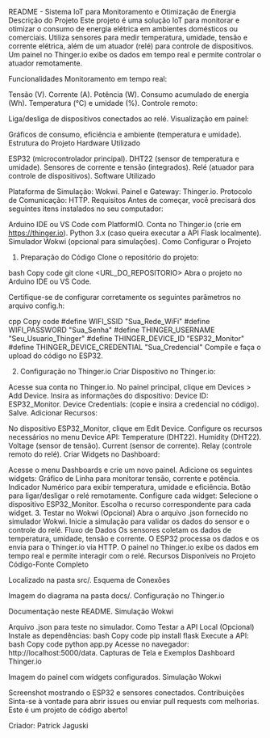README - Sistema IoT para Monitoramento e Otimização de Energia
Descrição do Projeto
Este projeto é uma solução IoT para monitorar e otimizar o consumo de energia elétrica em ambientes domésticos ou comerciais. Utiliza sensores para medir temperatura, umidade, tensão e corrente elétrica, além de um atuador (relé) para controle de dispositivos. Um painel no Thinger.io exibe os dados em tempo real e permite controlar o atuador remotamente.

Funcionalidades
Monitoramento em tempo real:

Tensão (V).
Corrente (A).
Potência (W).
Consumo acumulado de energia (Wh).
Temperatura (°C) e umidade (%).
Controle remoto:

Liga/desliga de dispositivos conectados ao relé.
Visualização em painel:

Gráficos de consumo, eficiência e ambiente (temperatura e umidade).
Estrutura do Projeto
Hardware Utilizado

ESP32 (microcontrolador principal).
DHT22 (sensor de temperatura e umidade).
Sensores de corrente e tensão (integrados).
Relé (atuador para controle de dispositivos).
Software Utilizado

Plataforma de Simulação: Wokwi.
Painel e Gateway: Thinger.io.
Protocolo de Comunicação: HTTP.
Requisitos
Antes de começar, você precisará dos seguintes itens instalados no seu computador:

Arduino IDE ou VS Code com PlatformIO.
Conta no Thinger.io (crie em https://thinger.io).
Python 3.x (caso queira executar a API Flask localmente).
Simulador Wokwi (opcional para simulações).
Como Configurar o Projeto
1. Preparação do Código
Clone o repositório do projeto:

bash
Copy code
git clone <URL_DO_REPOSITORIO>
Abra o projeto no Arduino IDE ou VS Code.

Certifique-se de configurar corretamente os seguintes parâmetros no arquivo config.h:

cpp
Copy code
#define WIFI_SSID "Sua_Rede_WiFi"
#define WIFI_PASSWORD "Sua_Senha"
#define THINGER_USERNAME "Seu_Usuario_Thinger"
#define THINGER_DEVICE_ID "ESP32_Monitor"
#define THINGER_DEVICE_CREDENTIAL "Sua_Credencial"
Compile e faça o upload do código no ESP32.

2. Configuração no Thinger.io
Criar Dispositivo no Thinger.io:

Acesse sua conta no Thinger.io.
No painel principal, clique em Devices > Add Device.
Insira as informações do dispositivo:
Device ID: ESP32_Monitor.
Device Credentials: (copie e insira a credencial no código).
Salve.
Adicionar Recursos:

No dispositivo ESP32_Monitor, clique em Edit Device.
Configure os recursos necessários no menu Device API:
Temperature (DHT22).
Humidity (DHT22).
Voltage (sensor de tensão).
Current (sensor de corrente).
Relay (controle remoto do relé).
Criar Widgets no Dashboard:

Acesse o menu Dashboards e crie um novo painel.
Adicione os seguintes widgets:
Gráfico de Linha para monitorar tensão, corrente e potência.
Indicador Numérico para exibir temperatura, umidade e eficiência.
Botão para ligar/desligar o relé remotamente.
Configure cada widget:
Selecione o dispositivo ESP32_Monitor.
Escolha o recurso correspondente para cada widget.
3. Testar no Wokwi (Opcional)
Abra o arquivo .json fornecido no simulador Wokwi.
Inicie a simulação para validar os dados do sensor e o controle do relé.
Fluxo de Dados
Os sensores coletam os dados de temperatura, umidade, tensão e corrente.
O ESP32 processa os dados e os envia para o Thinger.io via HTTP.
O painel no Thinger.io exibe os dados em tempo real e permite interagir com o relé.
Recursos Disponíveis no Projeto
Código-Fonte Completo

Localizado na pasta src/.
Esquema de Conexões

Imagem do diagrama na pasta docs/.
Configuração no Thinger.io

Documentação neste README.
Simulação Wokwi

Arquivo .json para teste no simulador.
Como Testar a API Local (Opcional)
Instale as dependências:
bash
Copy code
pip install flask
Execute a API:
bash
Copy code
python app.py
Acesse no navegador:
http://localhost:5000/data.
Capturas de Tela e Exemplos
Dashboard Thinger.io

Imagem do painel com widgets configurados.
Simulação Wokwi

Screenshot mostrando o ESP32 e sensores conectados.
Contribuições
Sinta-se à vontade para abrir issues ou enviar pull requests com melhorias. Este é um projeto de código aberto!

Criador: Patrick Jaguski